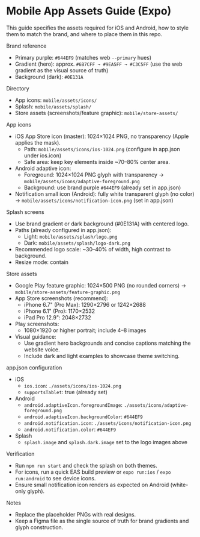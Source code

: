 # Mobile App Assets Guide (Expo)

This guide specifies the assets required for iOS and Android, how to style them to match the brand, and where to place them in this repo.

Brand reference
- Primary purple: `#644EF9` (matches web `--primary` hues)
- Gradient (hero): approx. `#6B7CFF → #9EA5FF → #C3C5FF` (use the web gradient as the visual source of truth)
- Background (dark): `#0E131A`

Directory
- App icons: `mobile/assets/icons/`
- Splash: `mobile/assets/splash/`
- Store assets (screenshots/feature graphic): `mobile/store-assets/`

App icons
- iOS App Store icon (master): 1024×1024 PNG, no transparency (Apple applies the mask).
  - Path: `mobile/assets/icons/ios-1024.png` (configure in app.json under ios.icon)
  - Safe area: keep key elements inside ~70–80% center area.
- Android adaptive icon:
  - Foreground: 1024×1024 PNG glyph with transparency → `mobile/assets/icons/adaptive-foreground.png`
  - Background: use brand purple `#644EF9` (already set in app.json)
- Notification small icon (Android): fully white transparent glyph (no color) → `mobile/assets/icons/notification-icon.png` (set in app.json)

Splash screens
- Use brand gradient or dark background (#0E131A) with centered logo.
- Paths (already configured in app.json):
  - Light: `mobile/assets/splash/logo.png`
  - Dark: `mobile/assets/splash/logo-dark.png`
- Recommended logo scale: ~30–40% of width, high contrast to background.
- Resize mode: contain

Store assets
- Google Play feature graphic: 1024×500 PNG (no rounded corners) → `mobile/store-assets/feature-graphic.png`
- App Store screenshots (recommend):
  - iPhone 6.7" (Pro Max): 1290×2796 or 1242×2688
  - iPhone 6.1" (Pro): 1170×2532
  - iPad Pro 12.9": 2048×2732
- Play screenshots:
  - 1080×1920 or higher portrait; include 4–8 images
- Visual guidance:
  - Use gradient hero backgrounds and concise captions matching the website voice.
  - Include dark and light examples to showcase theme switching.

app.json configuration
- iOS
  - `ios.icon`: `./assets/icons/ios-1024.png`
  - `supportsTablet`: true (already set)
- Android
  - `android.adaptiveIcon.foregroundImage`: `./assets/icons/adaptive-foreground.png`
  - `android.adaptiveIcon.backgroundColor`: `#644EF9`
  - `android.notification.icon`: `./assets/icons/notification-icon.png`
  - `android.notification.color`: `#644EF9`
- Splash
  - `splash.image` and `splash.dark.image` set to the logo images above

Verification
- Run `npm run start` and check the splash on both themes.
- For icons, run a quick EAS build preview or `expo run:ios` / `expo run:android` to see device icons.
- Ensure small notification icon renders as expected on Android (white-only glyph).

Notes
- Replace the placeholder PNGs with real designs.
- Keep a Figma file as the single source of truth for brand gradients and glyph construction.
